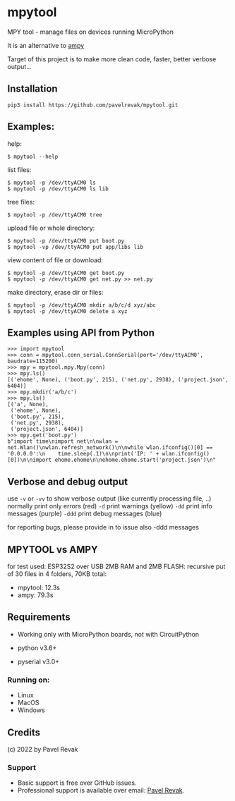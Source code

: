 # mpytool

MPY tool - manage files on devices running MicroPython

It is an alternative to [ampy](https://github.com/scientifichackers/ampy)

Target of this project is to make more clean code, faster, better verbose output...

## Installation

```
pip3 install https://github.com/pavelrevak/mpytool.git
```

## Examples:

help:
```
$ mpytool --help
```

list files:
```
$ mpytool -p /dev/ttyACM0 ls
$ mpytool -p /dev/ttyACM0 ls lib
```

tree files:
```
$ mpytool -p /dev/ttyACM0 tree
```

upload file or whole directory:
```
$ mpytool -p /dev/ttyACM0 put boot.py
$ mpytool -vp /dev/ttyACM0 put app/libs lib
```

view content of file or download:
```
$ mpytool -p /dev/ttyACM0 get boot.py
$ mpytool -p /dev/ttyACM0 get net.py >> net.py
```

make directory, erase dir or files:
```
$ mpytool -p /dev/ttyACM0 mkdir a/b/c/d xyz/abc
$ mpytool -p /dev/ttyACM0 delete a xyz
```

## Examples using API from Python

```
>>> import mpytool
>>> conn = mpytool.conn_serial.ConnSerial(port='/dev/ttyACM0', baudrate=115200)
>>> mpy = mpytool.mpy.Mpy(conn)
>>> mpy.ls()
[('ehome', None), ('boot.py', 215), ('net.py', 2938), ('project.json', 6404)]
>>> mpy.mkdir('a/b/c')
>>> mpy.ls()
[('a', None),
 ('ehome', None),
 ('boot.py', 215),
 ('net.py', 2938),
 ('project.json', 6404)]
>>> mpy.get('boot.py')
b"import time\nimport net\n\nwlan = net.Wlan()\nwlan.refresh_network()\n\nwhile wlan.ifconfig()[0] == '0.0.0.0':\n    time.sleep(.1)\n\nprint('IP: ' + wlan.ifconfig()[0])\n\nimport ehome.ehome\n\nehome.ehome.start('project.json')\n"
```

## Verbose and debug output

use `-v` or `-vv` to show verbose output (like currently processing file, ..)
normally print only errors (red)
`-d` print warnings (yellow)
`-dd` print info messages (purple)
`-ddd` print debug messages (blue)

for reporting bugs, please provide in to issue also -ddd messages

## MPYTOOL vs AMPY

for test used: ESP32S2 over USB 2MB RAM and 2MB FLASH:
recursive put of 30 files in 4 folders, 70KB total:

- mpytool: 12.3s
- ampy: 79.3s

## Requirements

- Working only with MicroPython boards, not with CircuitPython

- python v3.6+
- pyserial v3.0+

### Running on:

- Linux
- MacOS
- Windows

## Credits

(c) 2022 by Pavel Revak

### Support

- Basic support is free over GitHub issues.
- Professional support is available over email: [Pavel Revak](mailto:pavel.revak@gmail.com?subject=[GitHub]%20mpytool).
